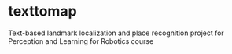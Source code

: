 # texttomap
Text-based landmark localization and place recognition project for Perception and Learning for Robotics course
